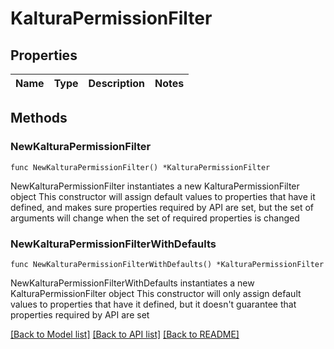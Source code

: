 # KalturaPermissionFilter

## Properties

Name | Type | Description | Notes
------------ | ------------- | ------------- | -------------

## Methods

### NewKalturaPermissionFilter

`func NewKalturaPermissionFilter() *KalturaPermissionFilter`

NewKalturaPermissionFilter instantiates a new KalturaPermissionFilter object
This constructor will assign default values to properties that have it defined,
and makes sure properties required by API are set, but the set of arguments
will change when the set of required properties is changed

### NewKalturaPermissionFilterWithDefaults

`func NewKalturaPermissionFilterWithDefaults() *KalturaPermissionFilter`

NewKalturaPermissionFilterWithDefaults instantiates a new KalturaPermissionFilter object
This constructor will only assign default values to properties that have it defined,
but it doesn't guarantee that properties required by API are set


[[Back to Model list]](../README.md#documentation-for-models) [[Back to API list]](../README.md#documentation-for-api-endpoints) [[Back to README]](../README.md)


